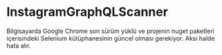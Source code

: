 # InstagramGraphQLScanner

Bilgisayarda Google Chrome son sürüm yüklü ve projenin nuget paketleri içerisindeki Selenium kütüphanesinin güncel olması gerekiyor. Aksi halde hata alır.
